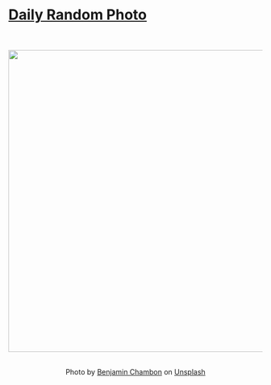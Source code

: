 # [Daily Random Photo](https://www.dailyrandomphoto.com/)

<div align="center">
  <br>
  <br>
  <a href="https://www.dailyrandomphoto.com/p/2024/2024-12-19/"><img src="https://images.unsplash.com/photo-1732525830182-b0e1a93f3679?crop=entropy&cs=tinysrgb&fit=max&fm=jpg&ixid=M3w3NzUwOHwwfDF8cmFuZG9tfHx8fHx8fHx8MTczNDU2ODk0NXw&ixlib=rb-4.0.3&q=80&w=1080" width="600px"></a>
  <br>
  <br>
  <p class="has-text-grey">Photo by <a href="https://unsplash.com/@benriquo?utm_source=Daily%20Random%20Photo&amp;utm_medium=referral" target="_blank" rel="noopener noreferrer">Benjamin Chambon</a> on <a href="https://unsplash.com/photos/a-close-up-of-a-fern-leaf-in-a-forest-WNHmSNPwGHg?utm_source=Daily%20Random%20Photo&amp;utm_medium=referral" target="_blank" rel="noopener noreferrer">Unsplash</a></p>
</div>
